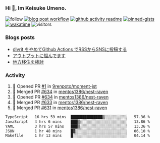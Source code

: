 ### Hi 👋, Im Keisuke Umeno.

<!--
**9renpoto/9renpoto** is a ✨ _special_ ✨ repository because its `README.md` (this file) appears on your GitHub profile.

Here are some ideas to get you started:

- 🔭 I’m currently working on ...
- 🌱 I’m currently learning ...
- 👯 I’m looking to collaborate on ...
- 🤔 I’m looking for help with ...
- 💬 Ask me about ...
- 📫 How to reach me: ...
- 😄 Pronouns: ...
- ⚡ Fun fact: ...
-->

![follow](https://img.shields.io/github/followers/9renpoto?label=Follow&style=social)
[![blog post workflow](https://github.com/9renpoto/9renpoto/actions/workflows/blog.yml/badge.svg)](https://github.com/9renpoto/9renpoto/actions/workflows/blog.yml)
[![github activity readme](https://github.com/9renpoto/9renpoto/actions/workflows/activity.yml/badge.svg)](https://github.com/9renpoto/9renpoto/actions/workflows/activity.yml)
[![pinned-gists](https://github.com/9renpoto/9renpoto/actions/workflows/pin-gist.yml/badge.svg)](https://github.com/9renpoto/9renpoto/actions/workflows/pin-gist.yml)
[![wakatime](https://github.com/9renpoto/9renpoto/actions/workflows/waka-readme-status.yml/badge.svg)](https://github.com/9renpoto/9renpoto/actions/workflows/waka-readme-status.yml)
![visitors](https://komarev.com/ghpvc/?username=9renpoto&label=Profile%20views&color=0e75b6&style=flat)

### Blogs posts

<!-- BLOG-POST-LIST:START -->
- [dlvrit をやめてGithub Actions でRSSからSNSに投稿する](https://9renpoto.win/entry/2023/11/12/dlvrit-to-gh-actions)
- [アウトプットに悩んでます](https://9renpoto.win/entry/2023/11/11/technology-to-limit-input)
- [地方移住を検討](https://9renpoto.win/entry/2023/09/09/migration-plan)
<!-- BLOG-POST-LIST:END -->

### Activity

<!--START_SECTION:activity-->
1. 💪 Opened PR [#1](https://github.com/9renpoto/moment-jst/pull/1) in [9renpoto/moment-jst](https://github.com/9renpoto/moment-jst)
2. 🎉 Merged PR [#634](https://github.com/mentos1386/nest-raven/pull/634) in [mentos1386/nest-raven](https://github.com/mentos1386/nest-raven)
3. 💪 Opened PR [#634](https://github.com/mentos1386/nest-raven/pull/634) in [mentos1386/nest-raven](https://github.com/mentos1386/nest-raven)
4. 🎉 Merged PR [#633](https://github.com/mentos1386/nest-raven/pull/633) in [mentos1386/nest-raven](https://github.com/mentos1386/nest-raven)
5. 🎉 Merged PR [#631](https://github.com/mentos1386/nest-raven/pull/631) in [mentos1386/nest-raven](https://github.com/mentos1386/nest-raven)
<!--END_SECTION:activity-->

<!--START_SECTION:waka-->

```txt
TypeScript   16 hrs 59 mins  ██████████████▒░░░░░░░░░░   57.36 %
JavaScript   4 hrs 6 mins    ███▒░░░░░░░░░░░░░░░░░░░░░   13.86 %
YAML         3 hrs 57 mins   ███▒░░░░░░░░░░░░░░░░░░░░░   13.36 %
JSON         1 hr 48 mins    █▓░░░░░░░░░░░░░░░░░░░░░░░   06.10 %
Makefile     1 hr 13 mins    █░░░░░░░░░░░░░░░░░░░░░░░░   04.14 %
```

<!--END_SECTION:waka-->
